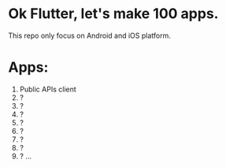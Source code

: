 # Ok Flutter, let's make 100 apps.
This repo only focus on Android and iOS platform.

# Apps:
1. Public APIs client
2. ?
3. ?
4. ?
5. ?
6. ?
7. ?
8. ?
9. ?
...
